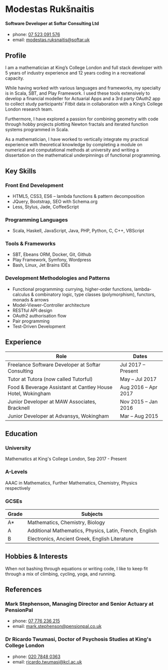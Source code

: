 # Modestas Rukšnaitis
#### Software Developer at Softar Consulting Ltd
- phone: [07 523 091 576](tel:07523091576)
- email: [modestas.ruksnaitis@softar.uk](mailto:modestas.ruksnaitis@softar.uk)

## Profile
I am a mathematician at King’s College London and full stack developer with 5 years of industry experience and 12 years coding in a recreational capacity.

While having worked with various languages and frameworks, my specialty is in Scala, SBT, and Play Framework. I used these tools extensively to develop a financial modeller for Actuarial Apps and a 3rd party OAuth2 app to collect study participants’ Fitbit data in collaboration with a King’s College London research team.

Furthermore, I have explored a passion for combining geometry with code through hobby projects plotting Newton fractals and iterated function systems programmed in Scala.

As a mathematician, I have worked to vertically integrate my practical experience with theoretical knowledge by completing a module on numerical and computational methods at university and writing a dissertation on the mathematical underpinnings of functional programming.

## Key Skills

### Front End Development
- HTML5, CSS3, ES6 – lambda functions & pattern decomposition
- JQuery, Bootstrap, SEO with Schema.org
- Less, Stylus, Jade, CoffeeScript

### Programming Languages
- Scala, Haskell, JavaScript, Java, PHP, Python, C, C++, VBScript

### Tools & Frameworks
- SBT, Ebeans ORM, Docker, Git, Github
- Play Framework, Symfony, Wordpress
- Bash, Linux, Jet Brains IDEs

### Development Methodologies and Patterns
- Functional programming: currying, higher-order functions, lambda-calculus & combinatory logic, type classes (polymorphism), functors, monads & arrows
- Model-Viewer-Controller architecture
- RESTful API design
- OAuth2 authorisation flow
- Pair programming
- Test-Driven Development

## Experience
Role | Dates
---- | ----
Freelance Software Developer at Softar Consulting           | Jul 2017 – Present
Tutor at Tutora (now called Tutorful)                       | May – Jul 2017
Food & Beverage Assistant at Cantley House Hotel, Wokingham | Aug 2016 – Apr 2017
Junior Developer at MAW Associates, Bracknell               | Nov 2015 – Jan 2016
Junior Developer at Advansys, Wokingham                     | Mar – Aug 2015

## Education

### University
Mathematics at King's College London, Sep 2017 - Present

### A-Levels
AAAC in Mathematics, Further Mathematics, Chemistry, Physics respectively

### GCSEs
Grade | Subjects
----- | -----
A*    | Mathematics, Chemistry, Biology
A     | Additional Mathematics, Physics, Latin, French, English
B     | Electronics, Ancient Greek, English Literature

## Hobbies & Interests
When not bashing through equations or writing code, I like to keep fit through a mix of climbing, cycling, yoga, and running.

## References

### Mark Stephenson, Managing Director and Senior Actuary at PensionPal
- phone: [07 776 236 215](tel:07776236215)
- email: [mark.stephenson@pensionpal.co.uk](mailto:mark.stephenson@pensionpal.co.uk)

### Dr Ricardo Twumasi, Doctor of Psychosis Studies at King's College London
- phone: [020 7848 0363](tel:02078480363)
- email: [ricardo.twumasi@kcl.ac.uk](mailto:ricardo.twumasi@kcl.ac.uk)
